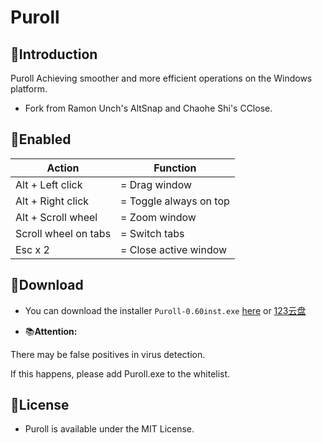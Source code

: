 # Puroll



## 📑Introduction

Puroll Achieving smoother and more efficient operations on the Windows platform.





- Fork from Ramon Unch's AltSnap and Chaohe Shi's CClose.



## 💠Enabled



| Action               | Function               |
| -------------------- | ---------------------- |
| Alt + Left click     | = Drag window          |
| Alt + Right click    | = Toggle always on top |
| Alt + Scroll wheel   | = Zoom window          |
| Scroll wheel on tabs | = Switch tabs          |
| Esc x 2              | = Close active window  |







## 📖Download

- You can download the installer `Puroll-0.60inst.exe`  [here](https://github.com/caijinpao/Puroll/releases/latest)  or  [123云盘](https://www.123pan.com/s/oa4iVv-8O6Vv.html)





- 📚**Attention:** 

There may be false positives in virus detection. 

If this happens, please add Puroll.exe to the whitelist. 





## 📜License

- Puroll is available under the MIT License.








